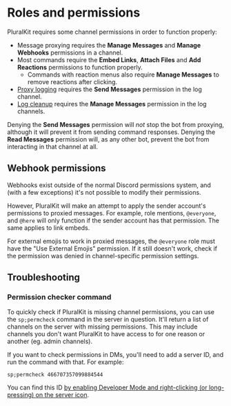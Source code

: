 # Roles and permissions

PluralKit requires some channel permissions in order to function properly:

- Message proxying requires the **Manage Messages** and **Manage Webhooks** permissions in a channel.
- Most commands require the **Embed Links**, **Attach Files** and **Add Reactions** permissions to function properly.
  - Commands with reaction menus also require **Manage Messages** to remove reactions after clicking.
- [Proxy logging](/staff/logging) requires the **Send Messages** permission in the log channel.
- [Log cleanup](/staff/compatibility/#log-cleanup) requires the **Manage Messages** permission in the log channels.

Denying the **Send Messages** permission will *not* stop the bot from proxying, although it will prevent it from sending command responses. Denying the **Read Messages** permission will, as any other bot, prevent the bot from interacting in that channel at all.

## Webhook permissions
Webhooks exist outside of the normal Discord permissions system, and (with a few exceptions) it's not possible to modify their permissions.

However, PluralKit will make an attempt to apply the sender account's permissions to proxied messages. For example, role mentions, `@everyone`, and `@here`
will only function if the sender account has that permission. The same applies to link embeds.

For external emojis to work in proxied messages, the `@everyone` role must have the "Use External Emojis" permission. If it still doesn't work, check if the permission was denied in channel-specific permission settings.

## Troubleshooting

### Permission checker command
To quickly check if PluralKit is missing channel permissions, you can use the `sp;permcheck` command in the server
in question. It'll return a list of channels on the server with missing permissions. This may include channels
you don't want PluralKit to have access to for one reason or another (eg. admin channels).

If you want to check permissions in DMs, you'll need to add a server ID, and run the command with that.
For example:

    sp;permcheck 466707357099884544
    
You can find this ID [by enabling Developer Mode and right-clicking (or long-pressing) on the server icon](https://discordia.me/developer-mode).